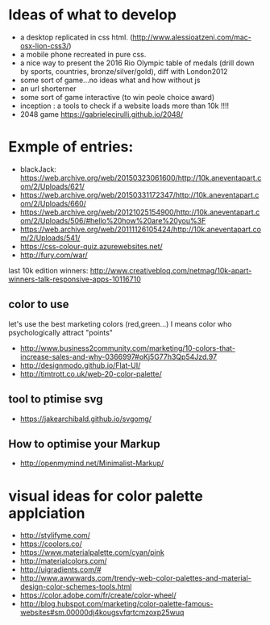 
# Ideas of what to develop 
- a desktop replicated in css html. (http://www.alessioatzeni.com/mac-osx-lion-css3/)
- a mobile phone recreated in pure css.
- a nice way to present the 2016 Rio Olympic table of medals (drill down by sports, countries, bronze/silver/gold), diff with London2012
- some sort of game...no ideas what and how without js
- an url shorterner
- some sort of game interactive (to win peole choice award)
- inception : a tools to check if a website loads more than 10k !!!!
- 2048 game https://gabrielecirulli.github.io/2048/
 
# Exmple of entries:
- blackJack:  https://web.archive.org/web/20150323061600/http://10k.aneventapart.com/2/Uploads/621/
- https://web.archive.org/web/20150331172347/http://10k.aneventapart.com/2/Uploads/660/
- https://web.archive.org/web/20121025154900/http://10k.aneventapart.com/2/Uploads/506/#hello%20how%20are%20you%3F
- https://web.archive.org/web/20111126105424/http://10k.aneventapart.com/2/Uploads/541/
- https://css-colour-quiz.azurewebsites.net/ 
- http://fury.com/war/

last 10k edition winners: http://www.creativebloq.com/netmag/10k-apart-winners-talk-responsive-apps-10116710


## color to use
let's use the best marketing colors (red,green...) I means color who psychologically attract "points"
- http://www.business2community.com/marketing/10-colors-that-increase-sales-and-why-0366997#oKj5G77h3Qp54Jzd.97
- http://designmodo.github.io/Flat-UI/
- http://timtrott.co.uk/web-20-color-palette/

## tool to ptimise svg
- https://jakearchibald.github.io/svgomg/

## How to optimise your Markup
- http://openmymind.net/Minimalist-Markup/

# visual ideas for color palette applciation
- http://stylifyme.com/
- https://coolors.co/
- https://www.materialpalette.com/cyan/pink
- http://materialcolors.com/
- http://uigradients.com/#
- http://www.awwwards.com/trendy-web-color-palettes-and-material-design-color-schemes-tools.html
- https://color.adobe.com/fr/create/color-wheel/
- http://blog.hubspot.com/marketing/color-palette-famous-websites#sm.00000dj4kougsvfqrtcmzoxp25wuq